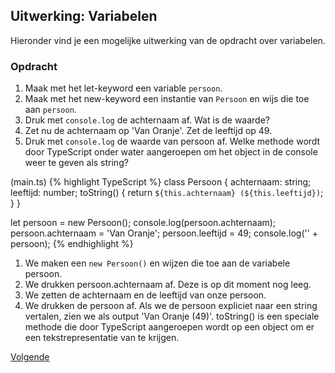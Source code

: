 ## Uitwerking: Variabelen

Hieronder vind je een mogelijke uitwerking van de opdracht over variabelen.

### Opdracht

1. Maak met het let-keyword een variable `persoon`.
2. Maak met het new-keyword een instantie van `Persoon` en wijs die toe aan `persoon`.
3. Druk met `console.log` de achternaam af. Wat is de waarde?
4. Zet nu de achternaam op 'Van Oranje'. Zet de leeftijd op 49.
5. Druk met `console.log` de waarde van persoon af. Welke methode wordt door TypeScript onder water aangeroepen om 
   het object in de console weer te geven als string?

(main.ts)
{% highlight TypeScript %}
class Persoon {
    achternaam: string;
    leeftijd: number;
    toString() {
        return `${this.achternaam} (${this.leeftijd})`;
    }
}

let persoon = new Persoon();
console.log(persoon.achternaam);
persoon.achternaam = 'Van Oranje';
persoon.leeftijd = 49;
console.log('' + persoon);
{% endhighlight %}

1. We maken een `new Persoon()` en wijzen die toe aan de variabele persoon.
2. We drukken persoon.achternaam af. Deze is op dit moment nog leeg.
3. We zetten de achternaam en de leeftijd van onze persoon.
4. We drukken de persoon af. Als we de persoon expliciet naar een string vertalen, zien we als output 'Van Oranje (49)'.
   toString() is een speciale methode die door TypeScript aangeroepen wordt op een object om er een tekstrepresentatie 
   van te krijgen.

[Volgende](16.export.md)